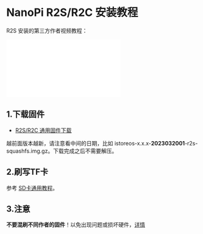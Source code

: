 # NanoPi R2S/R2C 安装教程

R2S 安装的第三方作者视频教程：

<iframe src="//player.bilibili.com/player.html?aid=562218293&bvid=BV1vv4y1D71K&cid=880482429&page=1&autoplay=0" scrolling="no" border="0" frameborder="no" framespacing="0" allowfullscreen="true"> </iframe>

## 1.下载固件

* [R2S/R2C 通用固件下载](https://site.istoreos.com/firmware/download?devicename=r2s&firmware=iStoreOS)

越前面版本越新，请注意看中间的日期，比如 istoreos-x.x.x-**2023032001**-r2s-squashfs.img.gz。下载完成之后不需要解压。

## 2.刷写TF卡
参考 [SD卡通用教程](/zh/guide/istoreos/install_sd.html)。

## 3.注意
**不要混刷不同作者的固件**！以免出现问题或损坏硬件，[详情](https://github.com/istoreos/istoreos/issues/1012)
